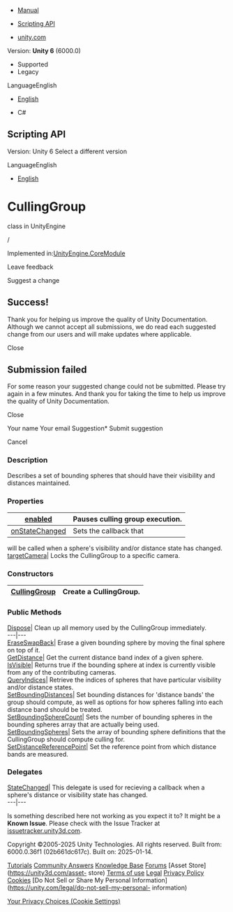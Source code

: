 [ ]()

  * [Manual](../Manual/index.html)
  * [Scripting API](../ScriptReference/index.html)

  * [unity.com](https://unity.com/)

Version: **Unity 6** (6000.0)

  * Supported
  * Legacy

LanguageEnglish

  * [English]()

  * C#

[ ](https://docs.unity3d.com)

## Scripting API

Version: Unity 6 Select a different version

LanguageEnglish

  * [English]()

# CullingGroup

class in UnityEngine

/

Implemented in:[UnityEngine.CoreModule](UnityEngine.CoreModule.html)

Leave feedback

Suggest a change

## Success!

Thank you for helping us improve the quality of Unity Documentation. Although
we cannot accept all submissions, we do read each suggested change from our
users and will make updates where applicable.

Close

## Submission failed

For some reason your suggested change could not be submitted. Please <a>try
again</a> in a few minutes. And thank you for taking the time to help us
improve the quality of Unity Documentation.

Close

Your name Your email Suggestion* Submit suggestion

Cancel

[ ]()

### Description

Describes a set of bounding spheres that should have their visibility and
distances maintained.

### Properties

[enabled](CullingGroup-enabled.html)| Pauses culling group execution.  
---|---  
[onStateChanged](CullingGroup-onStateChanged.html)| Sets the callback that
will be called when a sphere's visibility and/or distance state has changed.  
[targetCamera](CullingGroup-targetCamera.html)| Locks the CullingGroup to a
specific camera.  
  
### Constructors

[CullingGroup](CullingGroup-ctor.html)| Create a CullingGroup.  
---|---  
  
### Public Methods

[Dispose](CullingGroup.Dispose.html)| Clean up all memory used by the
CullingGroup immediately.  
---|---  
[EraseSwapBack](CullingGroup.EraseSwapBack.html)| Erase a given bounding
sphere by moving the final sphere on top of it.  
[GetDistance](CullingGroup.GetDistance.html)| Get the current distance band
index of a given sphere.  
[IsVisible](CullingGroup.IsVisible.html)| Returns true if the bounding sphere
at index is currently visible from any of the contributing cameras.  
[QueryIndices](CullingGroup.QueryIndices.html)| Retrieve the indices of
spheres that have particular visibility and/or distance states.  
[SetBoundingDistances](CullingGroup.SetBoundingDistances.html)| Set bounding
distances for 'distance bands' the group should compute, as well as options
for how spheres falling into each distance band should be treated.  
[SetBoundingSphereCount](CullingGroup.SetBoundingSphereCount.html)| Sets the
number of bounding spheres in the bounding spheres array that are actually
being used.  
[SetBoundingSpheres](CullingGroup.SetBoundingSpheres.html)| Sets the array of
bounding sphere definitions that the CullingGroup should compute culling for.  
[SetDistanceReferencePoint](CullingGroup.SetDistanceReferencePoint.html)| Set
the reference point from which distance bands are measured.  
  
### Delegates

[StateChanged](CullingGroup.StateChanged.html)| This delegate is used for
recieving a callback when a sphere's distance or visibility state has changed.  
---|---  
  
Is something described here not working as you expect it to? It might be a
**Known Issue**. Please check with the Issue Tracker at
[issuetracker.unity3d.com](https://issuetracker.unity3d.com).

Copyright ©2005-2025 Unity Technologies. All rights reserved. Built from:
6000.0.36f1 (02b661dc617c). Built on: 2025-01-14.

[Tutorials](https://unity3d.com/learn) [Community
Answers](https://answers.unity3d.com) [Knowledge
Base](https://support.unity3d.com/hc/en-us)
[Forums](https://forum.unity3d.com) [Asset Store](https://unity3d.com/asset-
store) [Terms of use](https://docs.unity3d.com/Manual/TermsOfUse.html)
[Legal](https://unity.com/legal) [Privacy
Policy](https://unity.com/legal/privacy-policy)
[Cookies](https://unity.com/legal/cookie-policy) [Do Not Sell or Share My
Personal Information](https://unity.com/legal/do-not-sell-my-personal-
information)

[Your Privacy Choices (Cookie Settings)](javascript:void\(0\);)

